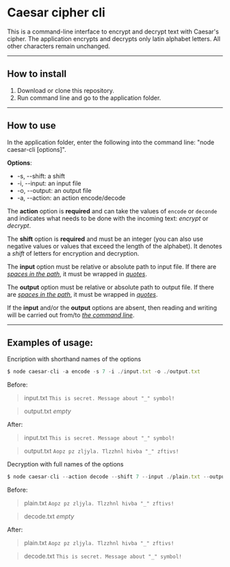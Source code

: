 # Caesar cipher cli

This is a command-line interface to encrypt and decrypt text with Caesar's cipher. The application encrypts and decrypts only latin alphabet letters. All other characters remain unchanged.

---

## How to install

1. Download or clone this repository.
2. Run command line and go to the application folder.

---

## How to use

In the application folder, enter the following into the command line: "node caesar-cli [options]".

**Options**:

- -s, --shift: a shift
- -i, --input: an input file
- -o, --output: an output file
- -a, --action: an action encode/decode

The **action** option is **required** and can take the values of `encode` or `deconde` and indicates what needs to be done with the incoming text: _encrypt_ or _decrypt_.

The **shift** option is **required** and must be an integer (you can also use negative values ​​or values ​​that exceed the length of the alphabet). It denotes a _shift_ of letters for encryption and decryption.

The **input** option must be relative or absolute path to input file. If there are <ins>_spaces in the path_</ins>, it must be wrapped in <ins>_quotes_</ins>.

The **output** option must be relative or absolute path to output file. If there are <ins>_spaces in the path_</ins>, it must be wrapped in <ins>_quotes_</ins>.

If the **input** and/or the **output** options are absent, then reading and writing will be carried out from/to <ins>_the command line_</ins>.

---

## Examples of usage:

Encription with shorthand names of the options

```javascript
$ node caesar-cli -a encode -s 7 -i ./input.txt -o ./output.txt
```

Before:

> input.txt `This is secret. Message about "_" symbol!`

> output.txt _empty_

After:

> input.txt `This is secret. Message about "_" symbol!`

> output.txt `Aopz pz zljyla. Tlzzhnl hivba "_" zftivs!`

Decryption with full names of the options

```javascript
$ node caesar-cli --action decode --shift 7 --input ./plain.txt --output ./decode.txt
```

Before:

> plain.txt `Aopz pz zljyla. Tlzzhnl hivba "_" zftivs!`

> decode.txt _empty_

After:

> plain.txt `Aopz pz zljyla. Tlzzhnl hivba "_" zftivs!`

> decode.txt `This is secret. Message about "_" symbol!`
